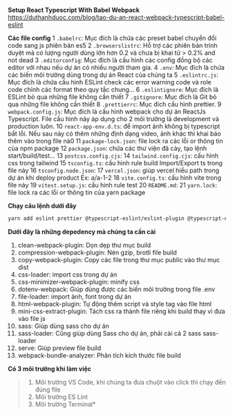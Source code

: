 **Setup React Typescript With Babel Webpack**
https://duthanhduoc.com/blog/tao-du-an-react-webpack-typescript-babel-eslint

**Các file config**
1 `.babelrc`: Mục đích là chứa các preset babel chuyển đổi code sang js phiên bản es5
2 `.browserslistrc`: Hỗ trợ các phiên bản trình duyệt mà có lượng người dùng lớn hơn 0.2 và chưa bị khai tử > 0.2% and not dead
3 `.editorconfig`: Mục đích là cấu hình các config đồng bộ các editor với nhau nếu dự án có nhiều người tham gia.
4 `.env`: Mục đích là chứa các biến môi trường dùng trong dự án React của chúng ta
5 `.eslintrc.js`: Mục đích là chứa cấu hình ESLint check các error warning code và role code chỉnh các format theo quy tắc chung...
6 `.eslintignore`: Mục đích là ESLint bỏ qua những file không cần thiết
7 `.gitignore`: Mục đích là Git bỏ qua những file không cần thiết
8 `.prettierrc`: Mục đích cấu hình prettier.
9 `webpack.config.js`: Mục đích là cấu hình webpack cho dự án ReactJs Typescript. File cấu hình này áp dụng cho 2 môi trường là development và production luôn.
10 `react-app-env.d.ts`: để import ảnh không bị typescript bắt lỗi. Nếu sau này có thêm những định dạng video, ảnh khác thì khai báo thêm vào trong file nà0
11 `package-lock.json`: file lock ra các lỗi or thông tin của npm package
12 `package.json`: chứa các thư viện đã cày, tạo lệnh start/build/test...
13 `postcss.config.cjs`:
14 `tailwind.config.cjs`: cấu hình css trong tailwind
15 `tsconfig.ts`: cấu hình rule build Import/Export ts trong file này
16 `tsconfig.node.json`:
17 `vercel.json`: giúp vercel hiểu path trong dự án khi deploy product Ex: a/a-1-2
18 `vite.config.ts`: cấu hình vite trong file này
19 `vitest.setup.js`: cấu hình rule test
20 `README.md`:
21 `yarn.lock`: file lock ra các lỗi or thông tin của yarn package

**Chạy câu lệnh dưới đây**
```bash
yarn add eslint prettier @typescript-eslint/eslint-plugin @typescript-eslint/parser eslint-config-prettier eslint-plugin-import eslint-plugin-jsx-a11y eslint-plugin-react eslint-plugin-prettier prettier-plugin-tailwindcss eslint-plugin-react-hooks -D
```

**Dưới đây là những depedency mà chúng ta cần cài**
1. clean-webpack-plugin: Dọn dẹp thư mục build
2. compression-webpack-plugin: Nén gzip, brotli file build
3. copy-webpack-plugin: Copy các file trong thư mục public vào thư mục dist
4. css-loader: import css trong dự án
5. css-minimizer-webpack-plugin: minify css
6. dotenv-webpack: Giúp dùng được các biến môi trường trong file .env
7. file-loader: import ảnh, font trong dự án
8. html-webpack-plugin: Tự động thêm script và style tag vào file html
9. mini-css-extract-plugin: Tách css ra thành file riêng khi build thay vì đưa vào file js
10. sass: Giúp dùng sass cho dự án
11. sass-loader: Cũng giúp dùng Sass cho dự án, phải cài cả 2 sass sass-loader
12. serve: Giúp preview file build
13. webpack-bundle-analyzer: Phân tích kích thước file build

**Có 3 môi trường khi làm việc**
> 1. Môi trường VS Code, khi chúng ta đưa chuột vào click thì chạy đến đúng file
> 2. Môi trường ES Lint
> 3. Môi trường Terminal\*
